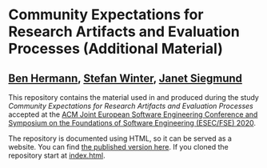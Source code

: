 # Community Expectations for Research Artifacts and Evaluation Processes (Additional Material)
## [Ben Hermann](https://thewhitespace.de/), [Stefan Winter](https://www.stefan-winter.net/), [Janet Siegmund](https://www.tu-chemnitz.de/informatik/ST/professur/professor.php)

This repository contains the material used in and produced during the study _Community Expectations for Research Artifacts and Evaluation Processes_ accepted at the [ACM Joint European Software Engineering Conference and Symposium on the Foundations of Software Engineering (ESEC/FSE) 2020](https://2020.esec-fse.org/).

The repository is documented using HTML, so it can be served as a website.
You can find [the published version here](https://bhermann.github.io/artifact-survey/).
If you cloned the repository start at [index.html](index.html).
